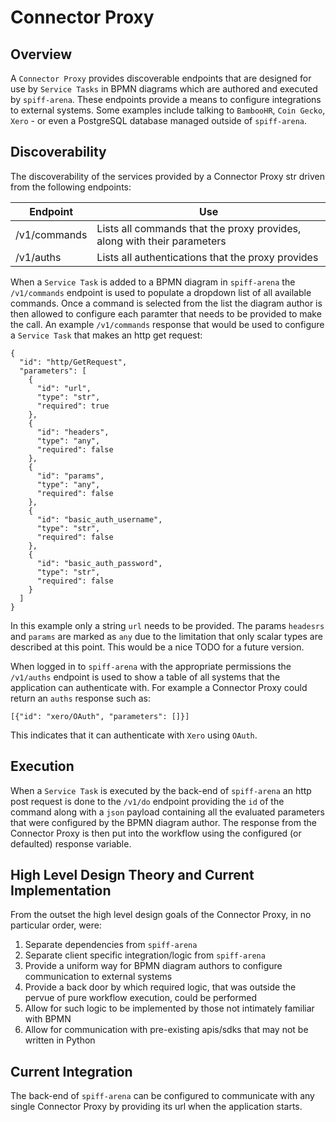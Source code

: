 # Connector Proxy

## Overview

A `Connector Proxy` provides discoverable endpoints that are designed for use by `Service Tasks` in BPMN diagrams which are authored and executed by `spiff-arena`. These endpoints provide a means to configure integrations to external systems. Some examples include talking to `BambooHR`, `Coin Gecko`, `Xero` - or even a PostgreSQL database managed outside of `spiff-arena`.

## Discoverability

The discoverability of the services provided by a Connector Proxy str driven from the following endpoints:

| Endpoint | Use |
|----|----|
| /v1/commands | Lists all commands that the proxy provides, along with their parameters |
| /v1/auths | Lists all authentications that the proxy provides |

When a `Service Task` is added to a BPMN diagram in `spiff-arena` the `/v1/commands` endpoint is used to populate a dropdown list of all available commands. Once a command is selected from the list the diagram author is then allowed to configure each paramter that needs to be provided to make the call. An example `/v1/commands` response that would be used to configure a `Service Task` that makes an http get request:

```
{
  "id": "http/GetRequest",
  "parameters": [
    {
      "id": "url",
      "type": "str",
      "required": true
    },
    {
      "id": "headers",
      "type": "any",
      "required": false
    },
    {
      "id": "params",
      "type": "any",
      "required": false
    },
    {
      "id": "basic_auth_username",
      "type": "str",
      "required": false
    },
    {
      "id": "basic_auth_password",
      "type": "str",
      "required": false
    }
  ]
}
```

In this example only a string `url` needs to be provided. The params `headesrs` and `params` are marked as `any` due to the limitation that only scalar types are described at this point. This would be a nice TODO for a future version.

When logged in to `spiff-arena` with the appropriate permissions the `/v1/auths` endpoint is used to show a table of all systems that the application can authenticate with. For example a Connector Proxy could return an `auths` response such as:

```
[{"id": "xero/OAuth", "parameters": []}]
```

This indicates that it can authenticate with `Xero` using `OAuth`.

## Execution

When a `Service Task` is executed by the back-end of `spiff-arena` an http post request is done to the `/v1/do` endpoint providing the `id` of the command along with a `json` payload containing all the evaluated parameters that were configured by the BPMN diagram author. The response from the Connector Proxy is then put into the workflow using the configured (or defaulted) response variable.

## High Level Design Theory and Current Implementation

From the outset the high level design goals of the Connector Proxy, in no particular order, were:

1. Separate dependencies from `spiff-arena`
2. Separate client specific integration/logic from `spiff-arena`
3. Provide a uniform way for BPMN diagram authors to configure communication to external systems
4. Provide a back door by which required logic, that was outside the pervue of pure workflow execution, could be performed
5. Allow for such logic to be implemented by those not intimately familiar with BPMN
6. Allow for communication with pre-existing apis/sdks that may not be written in Python



## Current Integration

The back-end of `spiff-arena` can be configured to communicate with any single Connector Proxy by providing its url when the application starts.
